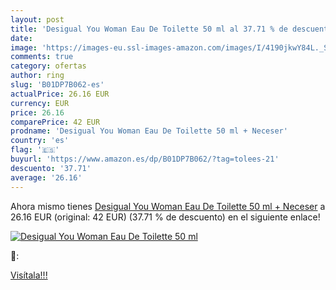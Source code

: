 ```yaml
---
layout: post
title: 'Desigual You Woman Eau De Toilette 50 ml al 37.71 % de descuento'
date: 
image: 'https://images-eu.ssl-images-amazon.com/images/I/4190jkwY84L._SL200_.jpg'
comments: true
category: ofertas
author: ring
slug: 'B01DP7B062-es'
actualPrice: 26.16 EUR
currency: EUR
price: 26.16
comparePrice: 42 EUR
prodname: 'Desigual You Woman Eau De Toilette 50 ml + Neceser'
country: 'es'
flag: '🇪🇸'
buyurl: 'https://www.amazon.es/dp/B01DP7B062/?tag=tolees-21'
descuento: '37.71'
average: '26.16'
---
```


Ahora mismo tienes [Desigual You Woman Eau De Toilette 50 ml + Neceser](https://www.amazon.es/dp/B01DP7B062/?tag=tolees-21) a 26.16 EUR (original: 42 EUR) (37.71 %  de descuento) en el siguiente enlace!

[![Desigual You Woman Eau De Toilette 50 ml](https://images-eu.ssl-images-amazon.com/images/I/4190jkwY84L._SL200_.jpg)](https://www.amazon.es/dp/B01DP7B062/?tag=tolees-21)

🔎:


[Visítala!!!](https://www.amazon.es/dp/B01DP7B062/?tag=tolees-21)
